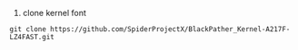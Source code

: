 1. clone kernel font
```
git clone https://github.com/SpiderProjectX/BlackPather_Kernel-A217F-LZ4FAST.git
